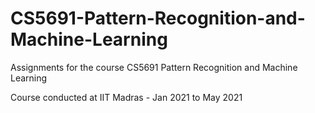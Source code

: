 # CS5691-Pattern-Recognition-and-Machine-Learning
Assignments for the course CS5691 Pattern Recognition and Machine Learning

Course conducted at IIT Madras - Jan 2021 to May 2021
